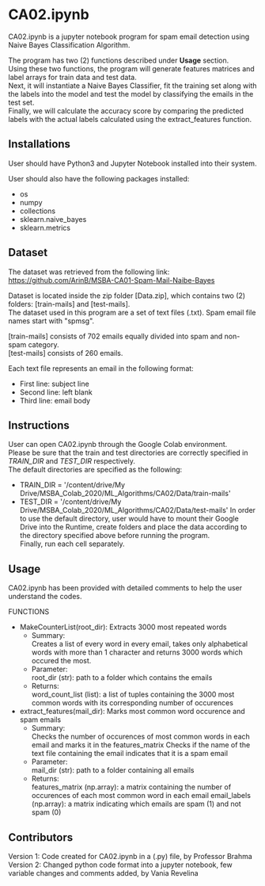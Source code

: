 # CA02.ipynb

CA02.ipynb is a jupyter notebook program for spam email detection using Naive Bayes Classification Algorithm.

The program has two (2) functions described under **Usage** section.\
Using these two functions, the program will generate features matrices and label arrays for train data and test data.\
Next, it will instantiate a Naive Bayes Classifier, fit the training set along with the labels into the model and test the model by classifying the emails in the test set.\
Finally, we will calculate the accuracy score by comparing the predicted labels with the actual labels calculated using the extract_features function.

## Installations

User should have Python3 and Jupyter Notebook installed into their system.

User should also have the following packages installed:
* os
* numpy
* collections
* sklearn.naive_bayes
* sklearn.metrics

## Dataset

The dataset was retrieved from the following link: https://github.com/ArinB/MSBA-CA01-Spam-Mail-Naibe-Bayes 

Dataset is located inside the zip folder [Data.zip], which contains two (2) folders: [train-mails] and [test-mails].\
The dataset used in this program are a set of text files (.txt). Spam email file names start with "spmsg".

[train-mails] consists of 702 emails equally divided into spam and non-spam category.\
[test-mails] consists of 260 emails.

Each text file represents an email in the following format:

* First line: subject line
* Second line: left blank
* Third line: email body

## Instructions

User can open CA02.ipynb through the Google Colab environment.\
Please be sure that the train and test directories are correctly specified in *TRAIN_DIR* and *TEST_DIR* respectively.\
The default directories are specified as the following:
* TRAIN_DIR = '/content/drive/My Drive/MSBA_Colab_2020/ML_Algorithms/CA02/Data/train-mails'
* TEST_DIR = '/content/drive/My Drive/MSBA_Colab_2020/ML_Algorithms/CA02/Data/test-mails'
In order to use the default directory, user would have to mount their Google Drive into the Runtime, create folders and place the data according to the directory specified above before running the program.\
Finally, run each cell separately.

## Usage

CA02.ipynb has been provided with detailed comments to help the user understand the codes.

FUNCTIONS

* MakeCounterList(root_dir): Extracts 3000 most repeated words
  * Summary:\
    Creates a list of every word in every email, takes only alphabetical words with more than 1 character and returns 3000 words which occured the most.
  * Parameter:\
    root_dir (str): path to a folder which contains the emails
  * Returns:\
    word_count_list (list): a list of tuples containing the 3000 most common words with its corresponding number of occurences
* extract_features(mail_dir): Marks most common word occurence and spam emails
  * Summary:\
    Checks the number of occurences of most common words in each email and marks it in the features_matrix
    Checks if the name of the text file containing the email indicates that it is a spam email
  * Parameter:\
    mail_dir (str): path to a folder containing all emails
  * Returns:\
    features_matrix (np.array): a matrix containing the number of occurences of each most common word in each email
    email_labels (np.array): a matrix indicating which emails are spam (1) and not spam (0)

## Contributors
Version 1: Code created for CA02.ipynb in a (.py) file, by Professor Brahma\
Version 2: Changed python code format into a jupyter notebook, few variable changes and comments added, by Vania Revelina
